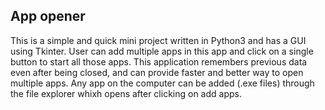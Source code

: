 ## App opener
This is a simple and quick mini project written in Python3 and has a GUI using Tkinter.
User can add multiple apps in this app and click on a single button to start all those apps.
This application remembers previous data even after being closed, and can provide faster and better way to open multiple apps.
Any app on the computer can be added (.exe files) through the file explorer whixh opens after clicking on add apps.
